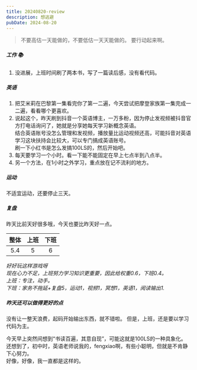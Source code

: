 ```yaml
---
title: 20240820-review
description: 想逃避
pubDate: 2024-08-20
---
```



>  不要高估一天能做的，不要低估一天天能做的。 要行动起来啊。


##### 工作 📚

1. 没进展，上班时间刷了两本书，写了一篇读后感，没有看代码。


##### 英语

1. 把艾米莉在巴黎第一集看完你了第一二遍，今天尝试把摩登家族第一集完成一二遍，看看哪个更喜欢。
2. 说起这个，昨天刷到抖音一个英语博主，一万多粉，因为停止发视频被抖音官方打电话询问了，她就是分享她每天学习新概念英语。  
结合英语账号没怎么管理和发视频，播放量比运动视频还高，可能抖音对英语学习这块扶持会比较大，可以专门搞成英语账号。  
刷一下小红书是怎么发搞100LS的，然后开始吧。  
3. 每天要学习一个小时。看一下能不能固定在早上七点半到八点半。
4. 另一个方法，在1小时之外学习，重点放在记不流利的地方。


##### 运动
 
不适宜运动，还要停止三天。


##### 复盘

昨天比前天好很多哦，今天也要比昨天好一点。

| 整体   | 上班   | 下班  |
| :---:  |:----: | :---: |
| 5.4    | 5     | 6     |

*好好玩这样游戏呀*  
*现在心力不足，上班努力学习知识更重要，因此给权重0.6，下班0.4。*  
*上班：专注，动手。*  
*下班：家务不拖延+复盘5，运动1，视频1，冥想1，英语1，阅读输出1.*  


##### 昨天还可以做得更好的点

没有让一整天浪费，起码开始输出东西，就不错啦。
但是，上班，还是要以学习代码为主。 

今天早上突然间想到“书读百遍，其意自现”，可能这就是100LS的一种具象化。 
还想到了，初中时，英语老师说我的，fengxiao啊，有些小聪明，但就是不肯静下心努力。  
好像，好像，我一直都是这样的。  



